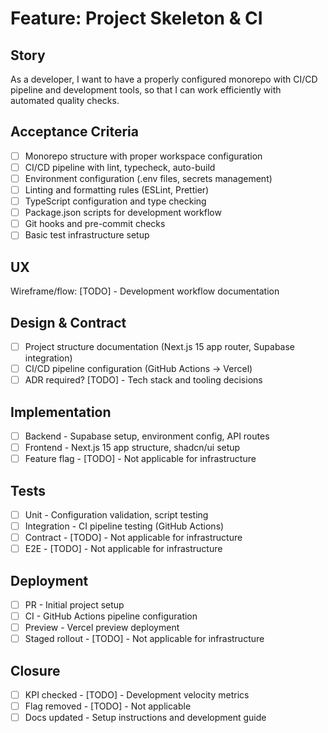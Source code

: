 # Feature: Project Skeleton & CI

## Story
As a developer, I want to have a properly configured monorepo with CI/CD pipeline and development tools, so that I can work efficiently with automated quality checks.

## Acceptance Criteria
- [ ] Monorepo structure with proper workspace configuration
- [ ] CI/CD pipeline with lint, typecheck, auto-build
- [ ] Environment configuration (.env files, secrets management)
- [ ] Linting and formatting rules (ESLint, Prettier)
- [ ] TypeScript configuration and type checking
- [ ] Package.json scripts for development workflow
- [ ] Git hooks and pre-commit checks
- [ ] Basic test infrastructure setup

## UX
Wireframe/flow: [TODO] - Development workflow documentation

## Design & Contract
- [ ] Project structure documentation (Next.js 15 app router, Supabase integration)
- [ ] CI/CD pipeline configuration (GitHub Actions → Vercel)
- [ ] ADR required? [TODO] - Tech stack and tooling decisions

## Implementation
- [ ] Backend - Supabase setup, environment config, API routes
- [ ] Frontend - Next.js 15 app structure, shadcn/ui setup
- [ ] Feature flag - [TODO] - Not applicable for infrastructure

## Tests
- [ ] Unit - Configuration validation, script testing
- [ ] Integration - CI pipeline testing (GitHub Actions)
- [ ] Contract - [TODO] - Not applicable for infrastructure
- [ ] E2E - [TODO] - Not applicable for infrastructure

## Deployment
- [ ] PR - Initial project setup
- [ ] CI - GitHub Actions pipeline configuration
- [ ] Preview - Vercel preview deployment
- [ ] Staged rollout - [TODO] - Not applicable for infrastructure

## Closure
- [ ] KPI checked - [TODO] - Development velocity metrics
- [ ] Flag removed - [TODO] - Not applicable
- [ ] Docs updated - Setup instructions and development guide
